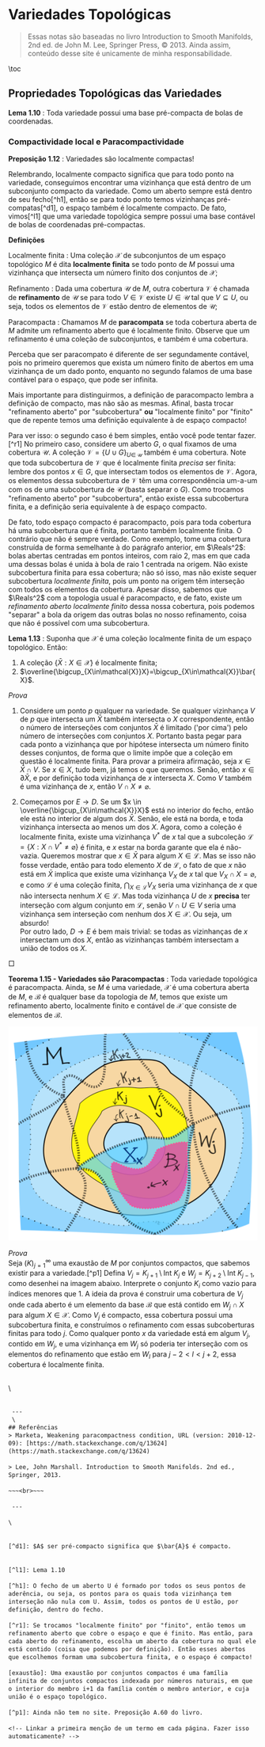 # Variedades Topológicas

 > Essas notas são baseadas no livro Introduction to Smooth Manifolds, 2nd ed. de John M. Lee, Springer Press, &copy; 2013. Ainda assim, conteúdo desse site é unicamente de minha responsabilidade.

\toc

## Propriedades Topológicas das Variedades

**Lema 1.10** 
: Toda variedade possui uma base pré-compacta de bolas de coordenadas.

### **Compactividade local e Paracompactividade**

**Preposição 1.12** 
: Variedades são localmente compactas!

Relembrando, localmente compacto significa que para todo ponto na variedade, conseguimos encontrar uma vizinhança que está dentro de um subconjunto compacto da variedade. Como um aberto sempre está dentro de seu fecho[^h1], então se para todo ponto temos vizinhanças pré-compatas[^d1], o espaço também é localmente compacto. De fato, vimos[^l1] que uma variedade topológica sempre possui uma base contável de bolas de coordenadas pré-compactas.

**Definições**  

Localmente finita
 : Uma coleção $\mathcal{X}$ de subconjuntos de um espaço topológico $M$ é dita **localmente finita** se todo ponto de $M$ possui uma vizinhança que intersecta um número finito dos conjuntos de $\mathcal{X}$;

Refinamento
 : Dada uma cobertura $\mathcal{U}$ de $M$, outra cobertura $\mathcal{V}$ é chamada de **refinamento** de $\mathcal{U}$ se para todo $V\in \mathcal{V}$ existe $U\in \mathcal{U}$ tal que $V \subseteq U$, ou seja, todos os elementos de $\mathcal{V}$ estão dentro de elementos de $\mathcal{U}$;

Paracompacta
 : Chamamos $M$ de **paracompata** se toda cobertura aberta de $M$ admite um refinamento aberto que é localmente finito. Observe que um refinamento é uma coleção de subconjuntos, e também é uma cobertura.

Perceba que ser paracompato é diferente de ser segundamente contável, pois no primeiro queremos que exista um número finito de abertos em uma vizinhança de um dado ponto, enquanto no segundo falamos de uma base contável para o espaço, que pode ser infinita.
<!-- paracompacto => seg. contável? -->

Mais importante para distinguirmos, a definição de paracompacto lembra a definição de compacto, mas não são as mesmas. Afinal, basta trocar "refinamento aberto" por "subcobertura" **ou** "localmente finito" por "finito" que de repente temos uma definição equivalente à de espaço compacto!

Para ver isso: o segundo caso é bem simples, então você pode tentar fazer.[^r1] No primeiro caso, considere um aberto $G$, o qual fixamos de uma cobertura $\mathcal{U}$. A coleção $\mathcal{V} = \{U\cup G\}_{U\in\,\mathcal{U}}$ também é uma cobertura. Note que toda subcobertura de $\mathcal{V}$ que é localmente finita *precisa* ser finita: lembre dos pontos $x\in G$, que intersectam todos os elementos de $\mathcal{V}$. Agora, os elementos dessa subcobertura de $\mathcal{V}$ têm uma correspondência um-a-um com os de uma subcobertura de $\mathcal{U}$ (basta separar o $G$). Como trocamos "refinamento aberto" por "subcobertura", então existe essa subcobertura finita, e a definição seria equivalente à de espaço compacto.

De fato, todo espaço compacto é paracompacto, pois para toda cobertura há uma subcobertura que é finita, portanto também localmente finita. O contrário que não é sempre verdade. Como exemplo, tome uma cobertura construída de forma semelhante à do parágrafo anterior, em $\Reals^2$: bolas abertas centradas em pontos inteiros, com raio 2, mas em que cada uma dessas bolas é unida à bola de raio 1 centrada na origem. Não existe subcobertura finita para essa cobertura; não só isso, mas não existe sequer subcobertura *localmente finita*, pois um ponto na origem têm interseção com todos os elementos da cobertura. Apesar disso, sabemos que $\Reals^2$ com a topologia usual é paracompacto, e de fato, existe um *refinamento aberto localmente finito* dessa nossa cobertura, pois podemos "separar" a bola da origem das outras bolas no nosso refinamento, coisa que não é possível com uma subcobertura.

**Lema 1.13**
: Suponha que $\mathcal{X}$ é uma coleção localmente finita de um espaço topológico. Então:
   1. A coleção $\{\bar{X} : X \in \mathcal{X}\}$ é localmente finita;
   2. $\overline{\bigcup_{X\in\mathcal{X}}X}=\bigcup_{X\in\mathcal{X}}\bar{X}$.

*Prova*
   1. Considere um ponto $p$ qualquer na variedade. Se qualquer vizinhança $V$ de $p$ que intersecta um $\bar{X}$ também intersecta o $X$ correspondente, então o número de interseções com conjuntos $\bar{X}$ é limitado ('por cima') pelo número de interseções com conjuntos $X$. Portanto basta pegar para cada ponto a vizinhança que por hipótese intersecta um número finito desses conjuntos, de forma que o limite impõe que a coleção em questão é localmente finita. Para provar a primeira afirmação, seja $x\in \bar{X}\cap V$. Se $x\in X$, tudo bem, já temos o que queremos. Senão, então $x\in\partial\bar{X}$, e por definição toda vizinhança de $x$ intersecta $X$. Como $V$ também é uma vizinhança de $x$, então $V\cap X \neq \varnothing$. 

   2. Começamos por $E \to D$. Se um $x \in \overline{\bigcup_{X\in\mathcal{X}}X}$ está no interior do fecho, então ele está no interior de algum dos $\bar{X}$. Senão, ele está na borda, e toda vizinhança intersecta ao menos um dos $X$. Agora, como a coleção é localmente finita, existe uma vizinhança $V^*$ de $x$ tal que a subcoleção $\mathcal{L} = \{X : X \cap V^* \neq \varnothing\}$ é finita, e $x$ estar na borda garante que ela é não-vazia. Queremos mostrar que $x \in \bar{X}$ para algum $X\in \mathcal{L}$. Mas se isso não fosse verdade, então para todo elemento $X$ de $\mathcal{L}$, o fato de que $x$ não está em $\bar{X}$ implica que existe uma vizinhança $V_{X}$ de $x$ tal que $V_X \cap X = \varnothing$, e como $\mathcal{L}$ é uma coleção finita, $\bigcap_{X \in \mathcal{L}} V_X$ seria uma vizinhança de $x$ que não intersecta nenhum $X \in \mathcal{L}$. Mas toda vizinhança $U$ de $x$ **precisa** ter interseção com algum conjunto em $\mathcal{L}$, senão $V \cap U \in V$ seria uma vizinhança sem interseção com nenhum dos $X \in \mathcal{X}$. Ou seja, um absurdo!  
   Por outro lado, $D \to E$ é bem mais trivial: se todas as vizinhanças de $x$ intersectam um dos $X$, então as vizinhanças também intersectam a união de todos os $X$.
   
$\Box$


**Teorema 1.15 - Variedades são Paracompactas**
: Toda variedade topológica é paracompacta. Ainda, se $M$ é uma variedade, $\mathcal{X}$ é uma cobertura aberta de $M$, e $\mathcal{B}$ é qualquer base da topologia de $M$, temos que existe um refinamento aberto, localmente finito e contável de $\mathcal{X}$ que consiste de elementos de $\mathcal{B}$.

![prova](/assets/svg/var-topologicas-paracompato.svg)

_Prova_\
Seja $(K)_{j=1}^{\infty}$ uma exaustão de $M$ por conjuntos compactos, que sabemos existir para a variedade.[^p1] Defina $V_j = K _{j+1} \setminus \text{Int } K _{j}$ e $W_j = K _{j+2} \setminus \text{Int } K _{j-1}$, como desenhei na imagem abaixo. Interprete o conjunto $K_i$ como vazio para índices menores que 1. A ideia da prova é construir uma cobertura de $V_j$ onde cada aberto é um elemento da base $\mathcal{B}$ que está contido em $W_j \cap X$ para algum $X \in \mathcal{X}$. Como $V_j$ é compacto, essa cobertura possui uma subcobertura finita, e construímos o refinamento com essas subcoberturas finitas para todo $j$. Como qualquer ponto $x$ da variedade está em algum $V_j$, contido em $W_j$, e uma vizinhança em $W_j$ só poderia ter interseção com os elementos do refinamento que estão em $W_l$ para $j-2 < l < j+2$, essa cobertura é localmente finita. 

\
\
~~~<br>~~~

 --- 
 \
## Referências
> Marketa, Weakening paracompactness condition, URL (version: 2010-12-09): [https://math.stackexchange.com/q/13624](https://math.stackexchange.com/q/13624)

> Lee, John Marshall. Introduction to Smooth Manifolds. 2nd ed., Springer, 2013.

~~~<br>~~~

 ---

\


[^d1]: $A$ ser pré-compacto significa que $\bar{A}$ é compacto.


[^l1]: Lema 1.10

[^h1]: O fecho de um aberto U é formado por todos os seus pontos de aderência, ou seja, os pontos para os quais toda vizinhança tem interseção não nula com U. Assim, todos os pontos de U estão, por definição, dentro do fecho.

[^r1]: Se trocamos "localmente finito" por "finito", então temos um refinamento aberto que cobre o espaço e que é finito. Mas então, para cada aberto do refinamento, escolha um aberto da cobertura no qual ele está contido (coisa que podemos por definição). Então esses abertos que escolhemos formam uma subcobertura finita, e o espaço é compacto!

[exaustão]: Uma exaustão por conjuntos compactos é uma família infinita de conjuntos compactos indexada por números naturais, em que o interior do membro i+1 da família contém o membro anterior, e cuja união é o espaço topológico.

[^p1]: Ainda não tem no site. Preposição A.60 do livro.

<!-- Linkar a primeira menção de um termo em cada página. Fazer isso automaticamente? -->


